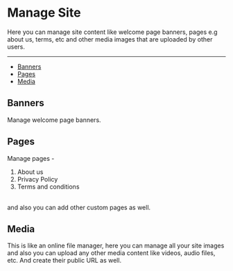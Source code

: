 # Manage Site

Here you can manage site content like welcome page banners, pages e.g about us, terms, etc and other media images that are uploaded by other users.


---

- [Banners](#Banners)
- [Pages](#Pages)
- [Media](#Media)


<a name="Banners"></a>
## Banners

Manage welcome page banners.


<a name="Pages"></a>
## Pages

Manage pages - 

1. About us
2. Privacy Policy
3. Terms and conditions

<br>
and also you can add other custom pages as well. 


<a name="Media"></a>
## Media

This is like an online file manager, here you can manage all your site images and also you can upload any other media content like videos, audio files, etc. And create their public URL as well.